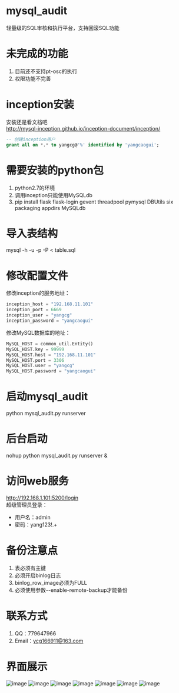 # mysql_audit
轻量级的SQL审核和执行平台，支持回滚SQL功能</br>

# 未完成的功能
1. 目前还不支持pt-osc的执行
2. 权限功能不完善

# inception安装
安装还是看文档吧</br>
http://mysql-inception.github.io/inception-document/inception/</br>
```sql
-- 创建inception用户
grant all on *.* to yangcg@'%' identified by 'yangcaogui';
```

# 需要安装的python包
1. python2.7的环境
2. 调用inception只能使用MySQLdb
3. pip install flask flask-login gevent threadpool pymysql DBUtils six packaging appdirs MySQLdb

# 导入表结构
mysql -h -u -p -P < table.sql</br>

# 修改配置文件
修改inception的服务地址：</br>
```python
inception_host = "192.168.11.101"
inception_port = 6669
inception_user = "yangcg"
inception_password = "yangcaogui"
```

修改MySQL数据库的地址：</br>
```python
MySQL_HOST = common_util.Entity()
MySQL_HOST.key = 99999
MySQL_HOST.host = "192.168.11.101"
MySQL_HOST.port = 3306
MySQL_HOST.user = "yangcg"
MySQL_HOST.password = "yangcaogui"
```

# 启动mysql_audit
python mysql_audit.py runserver</br>

# 后台启动
nohup python mysql_audit.py runserver &</br>

# 访问web服务
http://192.168.1.101:5200/login</br>
超级管理员登录：</br>
* 用户名：admin
* 密码：yang123!.+

# 备份注意点
1. 表必须有主键
2. 必须开启binlog日志
3. binlog_row_image必须为FULL
4. 必须使用参数--enable-remote-backup才能备份

# 联系方式
1. QQ：779647966
2. Email：ycg166911@163.com

# 界面展示
![image](https://github.com/ycg/mysql_audit/blob/master/static/img/1.png)
![image](https://github.com/ycg/mysql_audit/blob/master/static/img/2.png)
![image](https://github.com/ycg/mysql_audit/blob/master/static/img/3.png)
![image](https://github.com/ycg/mysql_audit/blob/master/static/img/4.png)
![image](https://github.com/ycg/mysql_audit/blob/master/static/img/5.png)
![image](https://github.com/ycg/mysql_audit/blob/master/static/img/6.png)
![image](https://github.com/ycg/mysql_audit/blob/master/static/img/7.png)


